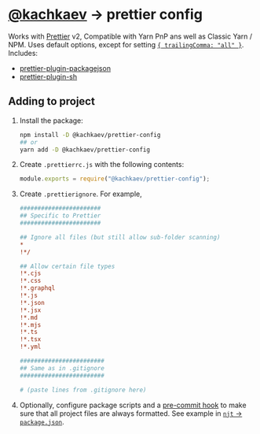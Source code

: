 # [@kachkaev](https://github.com/kachkaev) → prettier config

Works with [Prettier](https://www.npmjs.com/package/prettier) v2, Compatible with Yarn PnP ans well as Classic Yarn / NPM.
Uses default options, except for setting [`{ trailingComma: "all" }`](https://prettier.io/docs/en/options.html#trailing-commas).
Includes:

- [prettier-plugin-packagejson](https://www.npmjs.com/package/prettier-plugin-packagejson)
- [prettier-plugin-sh](https://www.npmjs.com/package/prettier-plugin-sh)

## Adding to project

1.  Install the package:

    ```sh
    npm install -D @kachkaev/prettier-config
    ## or
    yarn add -D @kachkaev/prettier-config
    ```

1.  Create `.prettierrc.js` with the following contents:

    ```js
    module.exports = require("@kachkaev/prettier-config");
    ```

1.  Create `.prettierignore`.
    For example,

    ```ini
    #######################
    ## Specific to Prettier
    #######################

    ## Ignore all files (but still allow sub-folder scanning)
    *
    !*/

    ## Allow certain file types
    !*.cjs
    !*.css
    !*.graphql
    !*.js
    !*.json
    !*.jsx
    !*.md
    !*.mjs
    !*.ts
    !*.tsx
    !*.yml

    ########################
    ## Same as in .gitignore
    ########################

    # (paste lines from .gitignore here)
    ```

1.  Optionally, configure package scripts and a [pre-commit hook](https://prettier.io/docs/en/precommit.html#__docusaurus) to make sure that all project files are always formatted.
    See example in [`njt` → `package.json`](https://github.com/kachkaev/njt/blob/master/package.json).
